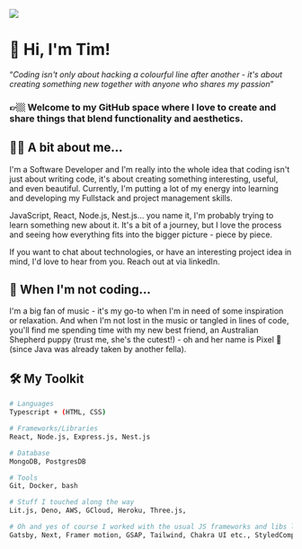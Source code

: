 ![](https://visitcount.itsvg.in/api?id=Tim-Pet&icon=0&color=0)

# 👋 Hi, I'm Tim!

<q><i>Coding isn't only about hacking a colourful line after another - it's about creating something new together with anyone who shares my passion</i></q>

### 👉🏼  Welcome to my GitHub space where I love to create and share things that blend functionality and aesthetics.


## 👨‍💻 A bit about me...

I'm a Software Developer and I'm really into the whole idea that coding isn't just about writing code, it's about creating something interesting, useful, and even beautiful. Currently, I'm putting a lot of my energy into learning and developing my Fullstack and project management skills. 

JavaScript, React, Node.js, Nest.js... you name it, I'm probably trying to learn something new about it. It's a bit of a journey, but I love the process and seeing how everything fits into the bigger picture - piece by piece. 

If you want to chat about technologies, or have an interesting project idea in mind, I'd love to hear from you. Reach out at via linkedIn.

## 🐶 When I'm not coding...

I'm a big fan of music - it's my go-to when I'm in need of some inspiration or relaxation. And when I'm not lost in the music or tangled in lines of code, you'll find me spending time with my new best friend, an Australian Shepherd puppy (trust me, she's the cutest!) - oh and her name is Pixel 🎨 (since Java was already taken by another fella).

## 🛠️ My Toolkit 

```bash
# Languages
Typescript + (HTML, CSS)

# Frameworks/Libraries
React, Node.js, Express.js, Nest.js

# Database
MongoDB, PostgresDB

# Tools
Git, Docker, bash

# Stuff I touched along the way
Lit.js, Deno, AWS, GCloud, Heroku, Three.js, 

# Oh and yes of course I worked with the usual JS frameworks and libs like:
Gatsby, Next, Framer motion, GSAP, Tailwind, Chakra UI etc., StyledComponents, Mongoose, Prisma, graphQL, ...
```
